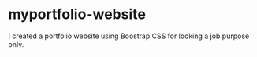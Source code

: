 # myportfolio-website
I created a portfolio website using Boostrap CSS for looking a job purpose only. 
